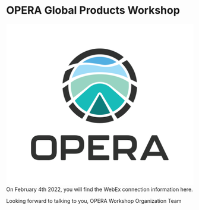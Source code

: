 # OPERA Global Products Workshop
![OPERA Logo](https://github.com/bosmanoglu/bosmanoglu.github.io/blob/main/opera-color.png?raw=True)
On February 4th 2022, you will find the WebEx connection information here. 

Looking forward to talking to you, 
OPERA Workshop Organization Team
